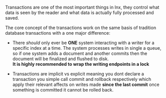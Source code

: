 Transactions are one of the most important things in lnx, they control what data is seen by
the reader and what data is actually fully processed and saved.

The core concept of the transactions work on the same basis of tradition database transactions
with a one major difference:

- There *should* only ever be **ONE** system interacting with a writer for a specific index at a time.
The system processes writes in single a queue, so if one system adds a document and another commits
then the document will be finalized and flushed to disk.</br> 
**It is highly recommended to wrap the writing endpoints in a lock**

- Transactions are implicit vs explicit meaning you dont declare a transaction
you simple call commit and rollback respectively which apply their relevant affects
on writes made **since the last commit** once something is committed it cannot be rolled back.
